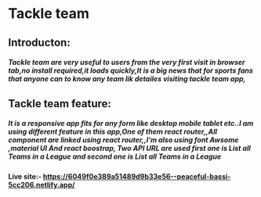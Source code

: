 
# Tackle team
## Introducton:
##### Tackle team are very useful to users from the very first visit in browser tab,no install required,it loads quickly,It is a big news that for sports fans that anyone can to know any team lik  detailes visiting tackle team app,

## Tackle team feature:
##### It is a responsive app fits for any form like desktop mobile tablet etc..I am using different feature in this app,One of them react router,,All component are linked using  react router,,I’m also using font Awsome ,material UI And react boostrap, Two API URL are used first one is List all Teams in a League and second one is List all Teams in a League

#### Live site:- https://6049f0e389a51489d9b33e56--peaceful-bassi-5cc206.netlify.app/
